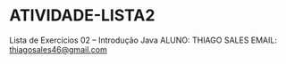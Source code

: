 # ATIVIDADE-LISTA2
Lista de Exercícios 02 – Introdução Java
ALUNO: THIAGO SALES
EMAIL: thiagosales46@gmail.com

